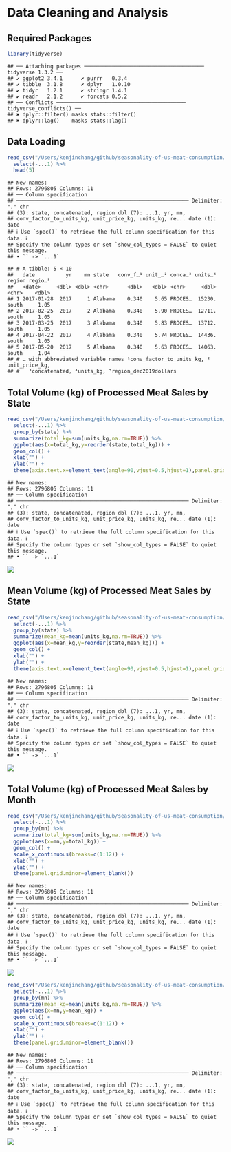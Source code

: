 Data Cleaning and Analysis
================

## Required Packages

``` r
library(tidyverse)
```

    ## ── Attaching packages ─────────────────────────────────────── tidyverse 1.3.2 ──
    ## ✔ ggplot2 3.4.1      ✔ purrr   0.3.4 
    ## ✔ tibble  3.1.8      ✔ dplyr   1.0.10
    ## ✔ tidyr   1.2.1      ✔ stringr 1.4.1 
    ## ✔ readr   2.1.2      ✔ forcats 0.5.2 
    ## ── Conflicts ────────────────────────────────────────── tidyverse_conflicts() ──
    ## ✖ dplyr::filter() masks stats::filter()
    ## ✖ dplyr::lag()    masks stats::lag()

## Data Loading

``` r
read_csv("/Users/kenjinchang/github/seasonality-of-us-meat-consumption/data/st_proc_mn_wtfix_abb.csv.gz") %>%
  select(-...1) %>%
  head(5)
```

    ## New names:
    ## Rows: 2796805 Columns: 11
    ## ── Column specification
    ## ──────────────────────────────────────────────────────── Delimiter: "," chr
    ## (3): state, concatenated, region dbl (7): ...1, yr, mn,
    ## conv_factor_to_units_kg, unit_price_kg, units_kg, re... date (1): date
    ## ℹ Use `spec()` to retrieve the full column specification for this data. ℹ
    ## Specify the column types or set `show_col_types = FALSE` to quiet this message.
    ## • `` -> `...1`

    ## # A tibble: 5 × 10
    ##   date          yr    mn state   conv_f…¹ unit_…² conca…³ units…⁴ region regio…⁵
    ##   <date>     <dbl> <dbl> <chr>      <dbl>   <dbl> <chr>     <dbl> <chr>    <dbl>
    ## 1 2017-01-28  2017     1 Alabama    0.340    5.65 PROCES…  15230. south     1.05
    ## 2 2017-02-25  2017     2 Alabama    0.340    5.90 PROCES…  12711. south     1.05
    ## 3 2017-03-25  2017     3 Alabama    0.340    5.83 PROCES…  13712. south     1.05
    ## 4 2017-04-22  2017     4 Alabama    0.340    5.74 PROCES…  14436. south     1.05
    ## 5 2017-05-20  2017     5 Alabama    0.340    5.63 PROCES…  14063. south     1.04
    ## # … with abbreviated variable names ¹​conv_factor_to_units_kg, ²​unit_price_kg,
    ## #   ³​concatenated, ⁴​units_kg, ⁵​region_dec2019dollars

## Total Volume (kg) of Processed Meat Sales by State

``` r
read_csv("/Users/kenjinchang/github/seasonality-of-us-meat-consumption/data/st_proc_mn_wtfix_abb.csv.gz") %>%
  select(-...1) %>%
  group_by(state) %>%
  summarize(total_kg=sum(units_kg,na.rm=TRUE)) %>% 
  ggplot(aes(x=total_kg,y=reorder(state,total_kg))) + 
  geom_col() + 
  xlab("") + 
  ylab("") +
  theme(axis.text.x=element_text(angle=90,vjust=0.5,hjust=1),panel.grid.minor=element_blank())
```

    ## New names:
    ## Rows: 2796805 Columns: 11
    ## ── Column specification
    ## ──────────────────────────────────────────────────────── Delimiter: "," chr
    ## (3): state, concatenated, region dbl (7): ...1, yr, mn,
    ## conv_factor_to_units_kg, unit_price_kg, units_kg, re... date (1): date
    ## ℹ Use `spec()` to retrieve the full column specification for this data. ℹ
    ## Specify the column types or set `show_col_types = FALSE` to quiet this message.
    ## • `` -> `...1`

![](analysis-script_files/figure-gfm/unnamed-chunk-3-1.png)<!-- -->

## Mean Volume (kg) of Processed Meat Sales by State

``` r
read_csv("/Users/kenjinchang/github/seasonality-of-us-meat-consumption/data/st_proc_mn_wtfix_abb.csv.gz") %>%
  select(-...1) %>%
  group_by(state) %>%
  summarize(mean_kg=mean(units_kg,na.rm=TRUE)) %>% 
  ggplot(aes(x=mean_kg,y=reorder(state,mean_kg))) + 
  geom_col() + 
  xlab("") + 
  ylab("") +
  theme(axis.text.x=element_text(angle=90,vjust=0.5,hjust=1),panel.grid.minor=element_blank())
```

    ## New names:
    ## Rows: 2796805 Columns: 11
    ## ── Column specification
    ## ──────────────────────────────────────────────────────── Delimiter: "," chr
    ## (3): state, concatenated, region dbl (7): ...1, yr, mn,
    ## conv_factor_to_units_kg, unit_price_kg, units_kg, re... date (1): date
    ## ℹ Use `spec()` to retrieve the full column specification for this data. ℹ
    ## Specify the column types or set `show_col_types = FALSE` to quiet this message.
    ## • `` -> `...1`

![](analysis-script_files/figure-gfm/unnamed-chunk-4-1.png)<!-- -->

## Total Volume (kg) of Processed Meat Sales by Month

``` r
read_csv("/Users/kenjinchang/github/seasonality-of-us-meat-consumption/data/st_proc_mn_wtfix_abb.csv.gz") %>%
  select(-...1) %>%
  group_by(mn) %>%
  summarize(total_kg=sum(units_kg,na.rm=TRUE)) %>% 
  ggplot(aes(x=mn,y=total_kg)) + 
  geom_col() + 
  scale_x_continuous(breaks=c(1:12)) +
  xlab("") + 
  ylab("") +
  theme(panel.grid.minor=element_blank())
```

    ## New names:
    ## Rows: 2796805 Columns: 11
    ## ── Column specification
    ## ──────────────────────────────────────────────────────── Delimiter: "," chr
    ## (3): state, concatenated, region dbl (7): ...1, yr, mn,
    ## conv_factor_to_units_kg, unit_price_kg, units_kg, re... date (1): date
    ## ℹ Use `spec()` to retrieve the full column specification for this data. ℹ
    ## Specify the column types or set `show_col_types = FALSE` to quiet this message.
    ## • `` -> `...1`

![](analysis-script_files/figure-gfm/unnamed-chunk-5-1.png)<!-- -->

``` r
read_csv("/Users/kenjinchang/github/seasonality-of-us-meat-consumption/data/st_proc_mn_wtfix_abb.csv.gz") %>%
  select(-...1) %>%
  group_by(mn) %>%
  summarize(mean_kg=mean(units_kg,na.rm=TRUE)) %>% 
  ggplot(aes(x=mn,y=mean_kg)) + 
  geom_col() + 
  scale_x_continuous(breaks=c(1:12)) +
  xlab("") + 
  ylab("") +
  theme(panel.grid.minor=element_blank())
```

    ## New names:
    ## Rows: 2796805 Columns: 11
    ## ── Column specification
    ## ──────────────────────────────────────────────────────── Delimiter: "," chr
    ## (3): state, concatenated, region dbl (7): ...1, yr, mn,
    ## conv_factor_to_units_kg, unit_price_kg, units_kg, re... date (1): date
    ## ℹ Use `spec()` to retrieve the full column specification for this data. ℹ
    ## Specify the column types or set `show_col_types = FALSE` to quiet this message.
    ## • `` -> `...1`

![](analysis-script_files/figure-gfm/unnamed-chunk-6-1.png)<!-- -->
